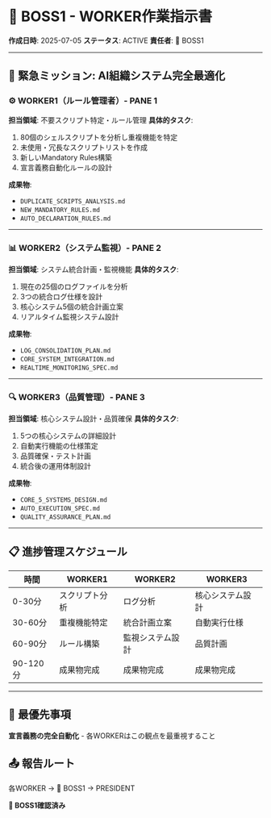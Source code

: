 # 👔 BOSS1 - WORKER作業指示書

**作成日時**: 2025-07-05
**ステータス**: ACTIVE
**責任者**: 👔 BOSS1

---

## 🎯 緊急ミッション: AI組織システム完全最適化

### ⚙️ WORKER1（ルール管理者）- PANE 1
**担当領域**: 不要スクリプト特定・ルール管理
**具体的タスク**:
1. 80個のシェルスクリプトを分析し重複機能を特定
2. 未使用・冗長なスクリプトリストを作成
3. 新しいMandatory Rules構築
4. 宣言義務自動化ルールの設計

**成果物**:
- `DUPLICATE_SCRIPTS_ANALYSIS.md`
- `NEW_MANDATORY_RULES.md`
- `AUTO_DECLARATION_RULES.md`

---

### 📊 WORKER2（システム監視）- PANE 2  
**担当領域**: システム統合計画・監視機能
**具体的タスク**:
1. 現在の25個のログファイルを分析
2. 3つの統合ログ仕様を設計
3. 核心システム5個の統合計画立案
4. リアルタイム監視システム設計

**成果物**:
- `LOG_CONSOLIDATION_PLAN.md`
- `CORE_SYSTEM_INTEGRATION.md`
- `REALTIME_MONITORING_SPEC.md`

---

### 🔍 WORKER3（品質管理）- PANE 3
**担当領域**: 核心システム設計・品質確保
**具体的タスク**:
1. 5つの核心システムの詳細設計
2. 自動実行機能の仕様策定
3. 品質確保・テスト計画
4. 統合後の運用体制設計

**成果物**:
- `CORE_5_SYSTEMS_DESIGN.md`
- `AUTO_EXECUTION_SPEC.md`
- `QUALITY_ASSURANCE_PLAN.md`

---

## 📋 進捗管理スケジュール

| 時間 | WORKER1 | WORKER2 | WORKER3 |
|------|---------|---------|---------|
| 0-30分 | スクリプト分析 | ログ分析 | 核心システム設計 |
| 30-60分 | 重複機能特定 | 統合計画立案 | 自動実行仕様 |
| 60-90分 | ルール構築 | 監視システム設計 | 品質計画 |
| 90-120分 | 成果物完成 | 成果物完成 | 成果物完成 |

---

## 🚨 最優先事項
**宣言義務の完全自動化** - 各WORKERはこの観点を最重視すること

## 📤 報告ルート
各WORKER → 👔 BOSS1 → PRESIDENT

**👔 BOSS1確認済み**